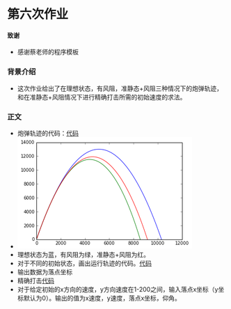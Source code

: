 # 第六次作业
#### 致谢
 - 感谢蔡老师的程序模板
 
### 背景介绍
 - 这次作业给出了在理想状态，有风阻，准静态+风阻三种情况下的炮弹轨迹，和在准静态+风阻情况下进行精确打击所需的初始速度的求法。
 
### 正文
 - 炮弹轨迹的代码：[代码](https://github.com/dHSk/computationalphysics_N2013301020064/blob/master/homework/6th/%E5%87%86%E9%9D%99%E6%80%81%E5%8A%A0%E9%A3%8E%E9%98%BB.%E4%BB%A3%E7%A0%81)
 - ![轨迹图像](https://github.com/dHSk/computationalphysics_N2013301020064/blob/master/homework/6th/%E5%87%86%E9%9D%99%E6%80%81%2B%E9%A3%8E%E9%98%BB.png)
 - 理想状态为蓝，有风阻为绿，准静态+风阻为红。
 - 对于不同的初始状态，画出运行轨迹的代码。[代码](https://github.com/dHSk/computationalphysics_N2013301020064/blob/master/homework/6th/%E4%B8%8D%E5%90%8C%E5%88%9D%E5%A7%8B%E6%9D%A1%E4%BB%B6)
 - 输出数据为落点坐标
 - 精确打击[代码](https://github.com/dHSk/computationalphysics_N2013301020064/blob/master/homework/6th/%E7%B2%BE%E7%A1%AE%E6%89%93%E5%87%BB)
 - 对于给定初始的x方向的速度，y方向速度在1-200之间，输入落点x坐标（y坐标默认为0）。输出的值为x速度，y速度，落点x坐标，仰角。
